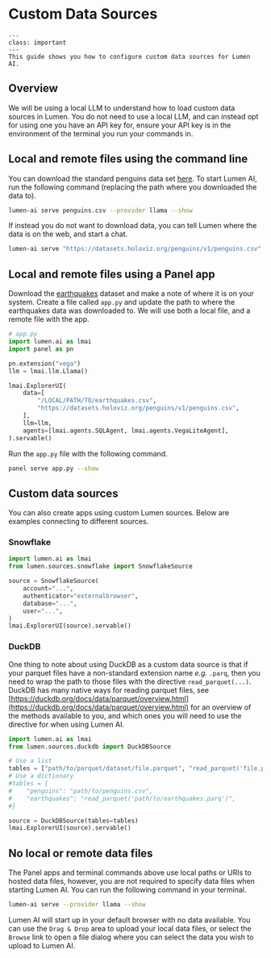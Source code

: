 # Custom Data Sources

```{admonition} What does this guide solve?
---
class: important
---
This guide shows you how to configure custom data sources for Lumen AI.
```

## Overview

We will be using a local LLM to understand how to load custom data sources in Lumen. You do not need
to use a local LLM, and can instead opt for using one you have an API key for, ensure your API key
is in the environment of the terminal you run your commands in.

## Local and remote files using the command line

You can download the standard penguins data set
[here](https://datasets.holoviz.org/penguins/v1/penguins.csv). To start Lumen AI, run the following
command (replacing the path where you downloaded the data to).

```bash
lumen-ai serve penguins.csv --provider llama --show
```

If instead you do not want to download data, you can tell Lumen where the data is on the web, and
start a chat.

```bash
lumen-ai serve "https://datasets.holoviz.org/penguins/v1/penguins.csv" --provider llama --show
```

## Local and remote files using a Panel app

Download the [earthquakes](https://earthquake.usgs.gov/fdsnws/event/1/query?format=csv) dataset and
make a note of where it is on your system. Create a file called `app.py` and update the path to
where the earthquakes data was downloaded to. We will use both a local file, and a remote file with
the app.

```python
# app.py
import lumen.ai as lmai
import panel as pn

pn.extension("vega")
llm = lmai.llm.Llama()

lmai.ExplorerUI(
    data=[
        "/LOCAL/PATH/TO/earthquakes.csv",
        "https://datasets.holoviz.org/penguins/v1/penguins.csv",
    ],
    llm=llm,
    agents=[lmai.agents.SQLAgent, lmai.agents.VegaLiteAgent],
).servable()
```

Run the `app.py` file with the following command.

```bash
panel serve app.py --show
```

## Custom data sources

You can also create apps using custom Lumen sources. Below are examples connecting to different
sources.

### Snowflake

```python
import lumen.ai as lmai
from lumen.sources.snowflake import SnowflakeSource

source = SnowflakeSource(
    account="...",
    authenticator="externalbrowser",
    database="...",
    user="...",
)
lmai.ExplorerUI(source).servable()
```

### DuckDB

One thing to note about using DuckDB as a custom data source is that if your parquet files have a
non-standard extension name _e.g._ `.parq`, then you need to wrap the path to those files with the
directive `read_parquet(...)`. DuckDB has many native ways for reading parquet files, see
[https://duckdb.org/docs/data/parquet/overview.html](https://duckdb.org/docs/data/parquet/overview.html)
for an overview of the methods available to you, and which ones you will need to use the directive
for when using Lumen AI.

```python
import lumen.ai as lmai
from lumen.sources.duckdb import DuckDBSource

# Use a list
tables = ["path/to/parquet/dataset/file.parquet", "read_parquet('file.parq')", "penguins.csv"]
# Use a dictionary
#tables = {
#    "penguins": "path/to/penguins.csv",
#    "earthquakes": "read_parquet('path/to/earthquakes.parq')",
#}

source = DuckDBSource(tables=tables)
lmai.ExplorerUI(source).servable()
```

## No local or remote data files

The Panel apps and terminal commands above use local paths or URIs to hosted data files, however,
you are not required to specify data files when starting Lumen AI. You can run the following command
in your terminal.

```bash
lumen-ai serve --provider llama --show
```

Lumen AI will start up in your default browser with no data available. You can use the `Drag & Drop`
area to upload your local data files, or select the `Browse` link to open a file dialog where you
can select the data you wish to upload to Lumen AI.
